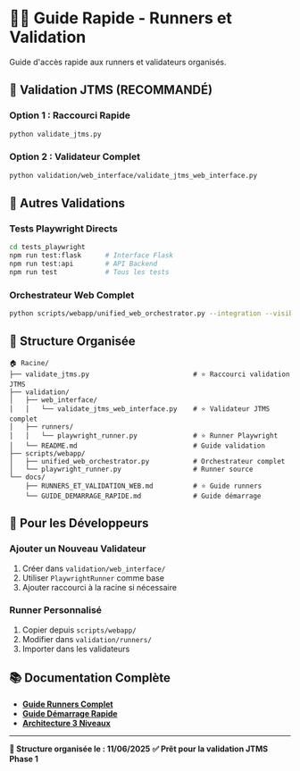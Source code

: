 # 🏃‍♂️ Guide Rapide - Runners et Validation

Guide d'accès rapide aux runners et validateurs organisés.

## 🧪 **Validation JTMS (RECOMMANDÉ)**

### **Option 1 : Raccourci Rapide**
```bash
python validate_jtms.py
```

### **Option 2 : Validateur Complet**
```bash
python validation/web_interface/validate_jtms_web_interface.py
```

## 🎯 **Autres Validations**

### **Tests Playwright Directs**
```bash
cd tests_playwright
npm run test:flask      # Interface Flask
npm run test:api        # API Backend
npm run test            # Tous les tests
```

### **Orchestrateur Web Complet**
```bash
python scripts/webapp/unified_web_orchestrator.py --integration --visible
```

## 📁 **Structure Organisée**

```
🏠 Racine/
├── validate_jtms.py                          # ⭐ Raccourci validation JTMS
├── validation/
│   ├── web_interface/
│   │   └── validate_jtms_web_interface.py    # ⭐ Validateur JTMS complet
│   ├── runners/
│   │   └── playwright_runner.py              # ⭐ Runner Playwright
│   └── README.md                             # Guide validation
├── scripts/webapp/
│   ├── unified_web_orchestrator.py           # Orchestrateur complet
│   └── playwright_runner.py                  # Runner source
└── docs/
    ├── RUNNERS_ET_VALIDATION_WEB.md          # ⭐ Guide runners
    └── GUIDE_DEMARRAGE_RAPIDE.md             # Guide démarrage
```

## 🚀 **Pour les Développeurs**

### **Ajouter un Nouveau Validateur**
1. Créer dans `validation/web_interface/`
2. Utiliser `PlaywrightRunner` comme base
3. Ajouter raccourci à la racine si nécessaire

### **Runner Personnalisé**
1. Copier depuis `scripts/webapp/`
2. Modifier dans `validation/runners/`
3. Importer dans les validateurs

## 📚 **Documentation Complète**

- **[Guide Runners Complet](docs/RUNNERS_ET_VALIDATION_WEB.md)**
- **[Guide Démarrage Rapide](docs/GUIDE_DEMARRAGE_RAPIDE.md)**
- **[Architecture 3 Niveaux](docs/architecture/ARCHITECTURE_HIERARCHIQUE_3_NIVEAUX.md)**

---

**🎉 Structure organisée le : 11/06/2025**
**✅ Prêt pour la validation JTMS Phase 1**